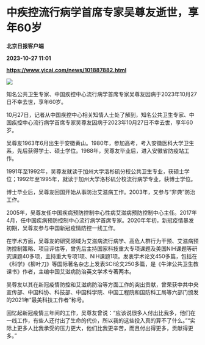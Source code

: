 # 中疾控流行病学首席专家吴尊友逝世，享年60岁
**北京日报客户端**

**2023-10-27 11:01**

**https://www.yicai.com/news/101887882.html**

![](https://imgcdn.yicai.com/uppics/slides/2023/10/4ee7b94a0b0260849b4db783c7a4dd22.jpg)

知名公共卫生专家、中国疾控中心流行病学首席专家吴尊友因病于2023年10月27日不幸去世，享年60岁。

10月27日，记者从中国疾控中心相关知情人士处了解到，知名公共卫生专家、中国疾控中心流行病学首席专家吴尊友因病于2023年10月27日不幸去世，享年60岁。

吴尊友1963年6月出生于安徽黄山。1980年，参加高考，考入安徽医科大学卫生系，先后获得学士、硕士学位。1988年，吴尊友毕业后，进入安徽省防疫站工作。

1991年至1992年，吴尊友就读于加州大学洛杉矶分校公共卫生专业，获硕士学位；1992年至1995年，就读于加州大学洛杉矶分校流行病学专业，获博士学位。

博士毕业后，吴尊友回国开始从事防治艾滋病工作。2003年，又参与“非典”防治工作。

2005年，吴尊友任中国疾病预防控制中心性病艾滋病预防控制中心主任。2017年4月，任中国疾病预防控制中心流行病学首席专家。2020年年初，新冠疫情暴发初期，吴尊友参与中国新冠疫情防控一线工作。

在学术方面，吴尊友的研究领域为艾滋病流行病学、高危人群行为干预、艾滋病预防控制策略、项目评估等，曾先后主持国家科技重大专项课题及美国NIH课题等研究课题40多项，主持重大专项1项、NIH课题1项。发表学术论文450多篇，包括在《科学》《柳叶刀》等国际著名杂志上发表SCI论文250多篇，是《牛津公共卫生教课书》作者，主编中国艾滋病防治英文学术专著两本。

吴尊友以其在新冠疫情防控和艾滋病防治等方面工作的突出贡献，曾荣获中共中央宣传部、中国科协、科技部、中国科学院、中国工程院和国防科工局等六部门颁发的2021年“最美科技工作者”称号。

回忆起新冠疫情三年间的工作，吴尊友曾说：“应该说很多人付出比我多，他们在一线工作，有些人还付出了生命的代价，所以我的这些投入真的算不了什么。”“实际上更多人比我承受的压力更大，他们比我更辛苦，而且付出得更多，贡献得更多。”
